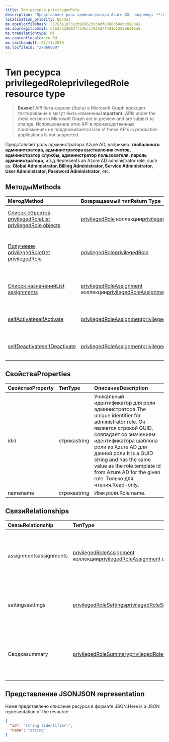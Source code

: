 ```yaml
---
title: Тип ресурса privilegedRole
description: 'Представляет роль администратора Azure AD, например: **глобального администратора, администратора выставления счетов, администратор службы, администратор пользователя, пароль администратора**, и т.д.'
localization_priority: Normal
ms.openlocfilehash: 75763e18731cb969623cc4df6360d50abc018b41
ms.sourcegitcommit: d2b3ca32602ffa76cc7925d7f4d1e2258e611ea5
ms.translationtype: MT
ms.contentlocale: ru-RU
ms.lasthandoff: 01/11/2019
ms.locfileid: "27860860"
---
```

# <a name="privilegedrole-resource-type"></a><span data-ttu-id="3d9f0-103">Тип ресурса privilegedRole</span><span class="sxs-lookup"><span data-stu-id="3d9f0-103">privilegedRole resource type</span></span>

> <span data-ttu-id="3d9f0-104">**Важно!** API бета-версии (/beta) в Microsoft Graph проходят тестирование и могут быть изменены.</span><span class="sxs-lookup"><span data-stu-id="3d9f0-104">**Important:** APIs under the /beta version in Microsoft Graph are in preview and are subject to change.</span></span> <span data-ttu-id="3d9f0-105">Использование этих API в производственных приложениях не поддерживается.</span><span class="sxs-lookup"><span data-stu-id="3d9f0-105">Use of these APIs in production applications is not supported.</span></span>

<span data-ttu-id="3d9f0-106">Представляет роль администратора Azure AD, например: **глобального администратора, администратора выставления счетов, администратор службы, администратор пользователя, пароль администратора**, и т.д.</span><span class="sxs-lookup"><span data-stu-id="3d9f0-106">Represents an Azure AD administrator role, such as: **Global Administrator, Billing Administrator, Service Administrator, User Administrator, Password Administrator**, etc.</span></span>


## <a name="methods"></a><span data-ttu-id="3d9f0-107">Методы</span><span class="sxs-lookup"><span data-stu-id="3d9f0-107">Methods</span></span>

| <span data-ttu-id="3d9f0-108">Метод</span><span class="sxs-lookup"><span data-stu-id="3d9f0-108">Method</span></span>           | <span data-ttu-id="3d9f0-109">Возвращаемый тип</span><span class="sxs-lookup"><span data-stu-id="3d9f0-109">Return Type</span></span>    |<span data-ttu-id="3d9f0-110">Описание</span><span class="sxs-lookup"><span data-stu-id="3d9f0-110">Description</span></span>|
|:---------------|:--------|:----------|
|[<span data-ttu-id="3d9f0-111">Список объектов privilegedRole</span><span class="sxs-lookup"><span data-stu-id="3d9f0-111">List privilegedRole objects</span></span>](../api/privilegedrole-list.md) | <span data-ttu-id="3d9f0-112">[privilegedRole](privilegedrole.md) коллекции</span><span class="sxs-lookup"><span data-stu-id="3d9f0-112">[privilegedRole](privilegedrole.md) collection</span></span>|<span data-ttu-id="3d9f0-113">Получите коллекцию privilegedRole.</span><span class="sxs-lookup"><span data-stu-id="3d9f0-113">Get the collection of privilegedRole.</span></span>|
|[<span data-ttu-id="3d9f0-114">Получение privilegedRole</span><span class="sxs-lookup"><span data-stu-id="3d9f0-114">Get privilegedRole</span></span>](../api/privilegedrole-get.md) | [<span data-ttu-id="3d9f0-115">privilegedRole</span><span class="sxs-lookup"><span data-stu-id="3d9f0-115">privilegedRole</span></span>](privilegedrole.md) |<span data-ttu-id="3d9f0-116">Чтение свойства и связи объекта privilegedRole.</span><span class="sxs-lookup"><span data-stu-id="3d9f0-116">Read properties and relationships of privilegedRole object.</span></span>|
|[<span data-ttu-id="3d9f0-117">Список назначений</span><span class="sxs-lookup"><span data-stu-id="3d9f0-117">List assignments</span></span>](../api/privilegedrole-list-assignments.md) |<span data-ttu-id="3d9f0-118">[privilegedRoleAssignment](privilegedroleassignment.md) коллекции</span><span class="sxs-lookup"><span data-stu-id="3d9f0-118">[privilegedRoleAssignment](privilegedroleassignment.md) collection</span></span>| <span data-ttu-id="3d9f0-119">Получите коллекцию объектов назначения для этой роли.</span><span class="sxs-lookup"><span data-stu-id="3d9f0-119">Get a assignment object collection for this role.</span></span>|
|[<span data-ttu-id="3d9f0-120">selfActivate</span><span class="sxs-lookup"><span data-stu-id="3d9f0-120">selfActivate</span></span>](../api/privilegedrole-selfactivate.md)|[<span data-ttu-id="3d9f0-121">privilegedRoleAssignment</span><span class="sxs-lookup"><span data-stu-id="3d9f0-121">privilegedRoleAssignment</span></span>](privilegedroleassignment.md)|<span data-ttu-id="3d9f0-122">Активация назначенной роли.</span><span class="sxs-lookup"><span data-stu-id="3d9f0-122">Activate the assigned role.</span></span>|
|[<span data-ttu-id="3d9f0-123">selfDeactivate</span><span class="sxs-lookup"><span data-stu-id="3d9f0-123">selfDeactivate</span></span>](../api/privilegedrole-selfdeactivate.md)|[<span data-ttu-id="3d9f0-124">privilegedRoleAssignment</span><span class="sxs-lookup"><span data-stu-id="3d9f0-124">privilegedRoleAssignment</span></span>](privilegedroleassignment.md)|<span data-ttu-id="3d9f0-125">Деактивируйте, назначенной роли.</span><span class="sxs-lookup"><span data-stu-id="3d9f0-125">Deactivate the assigned role.</span></span>|

## <a name="properties"></a><span data-ttu-id="3d9f0-126">Свойства</span><span class="sxs-lookup"><span data-stu-id="3d9f0-126">Properties</span></span>
| <span data-ttu-id="3d9f0-127">Свойство</span><span class="sxs-lookup"><span data-stu-id="3d9f0-127">Property</span></span>     | <span data-ttu-id="3d9f0-128">Тип</span><span class="sxs-lookup"><span data-stu-id="3d9f0-128">Type</span></span>   |<span data-ttu-id="3d9f0-129">Описание</span><span class="sxs-lookup"><span data-stu-id="3d9f0-129">Description</span></span>|
|:---------------|:--------|:----------|
|<span data-ttu-id="3d9f0-130">id</span><span class="sxs-lookup"><span data-stu-id="3d9f0-130">id</span></span>|<span data-ttu-id="3d9f0-131">строка</span><span class="sxs-lookup"><span data-stu-id="3d9f0-131">string</span></span>|<span data-ttu-id="3d9f0-132">Уникальный идентификатор для роли администратора.</span><span class="sxs-lookup"><span data-stu-id="3d9f0-132">The unique identifier for administrator role.</span></span> <span data-ttu-id="3d9f0-133">Он является строкой GUID, совпадает со значением идентификатора шаблона роли из Azure AD для данной роли.</span><span class="sxs-lookup"><span data-stu-id="3d9f0-133">It is a GUID string and has the same value as the role template id from Azure AD for the given role.</span></span> <span data-ttu-id="3d9f0-134">Только для чтения.</span><span class="sxs-lookup"><span data-stu-id="3d9f0-134">Read-only.</span></span>|
|<span data-ttu-id="3d9f0-135">name</span><span class="sxs-lookup"><span data-stu-id="3d9f0-135">name</span></span>|<span data-ttu-id="3d9f0-136">строка</span><span class="sxs-lookup"><span data-stu-id="3d9f0-136">string</span></span>|<span data-ttu-id="3d9f0-137">Имя роли.</span><span class="sxs-lookup"><span data-stu-id="3d9f0-137">Role name.</span></span>|

## <a name="relationships"></a><span data-ttu-id="3d9f0-138">Связи</span><span class="sxs-lookup"><span data-stu-id="3d9f0-138">Relationships</span></span>
| <span data-ttu-id="3d9f0-139">Связь</span><span class="sxs-lookup"><span data-stu-id="3d9f0-139">Relationship</span></span> | <span data-ttu-id="3d9f0-140">Тип</span><span class="sxs-lookup"><span data-stu-id="3d9f0-140">Type</span></span>   |<span data-ttu-id="3d9f0-141">Описание</span><span class="sxs-lookup"><span data-stu-id="3d9f0-141">Description</span></span>|
|:---------------|:--------|:----------|
|<span data-ttu-id="3d9f0-142">assignments</span><span class="sxs-lookup"><span data-stu-id="3d9f0-142">assignments</span></span>|<span data-ttu-id="3d9f0-143">[privilegedRoleAssignment](privilegedroleassignment.md) коллекции</span><span class="sxs-lookup"><span data-stu-id="3d9f0-143">[privilegedRoleAssignment](privilegedroleassignment.md) collection</span></span>| <span data-ttu-id="3d9f0-144">Назначения для этой роли.</span><span class="sxs-lookup"><span data-stu-id="3d9f0-144">The assignments for this role.</span></span> <span data-ttu-id="3d9f0-145">Только для чтения.</span><span class="sxs-lookup"><span data-stu-id="3d9f0-145">Read-only.</span></span> <span data-ttu-id="3d9f0-146">Допускается значение null.</span><span class="sxs-lookup"><span data-stu-id="3d9f0-146">Nullable.</span></span>|
|<span data-ttu-id="3d9f0-147">settings</span><span class="sxs-lookup"><span data-stu-id="3d9f0-147">settings</span></span>|[<span data-ttu-id="3d9f0-148">privilegedRoleSettings</span><span class="sxs-lookup"><span data-stu-id="3d9f0-148">privilegedRoleSettings</span></span>](privilegedrolesettings.md)| <span data-ttu-id="3d9f0-149">Параметры для этой роли.</span><span class="sxs-lookup"><span data-stu-id="3d9f0-149">The settings for this role.</span></span> <span data-ttu-id="3d9f0-150">Только для чтения.</span><span class="sxs-lookup"><span data-stu-id="3d9f0-150">Read-only.</span></span> <span data-ttu-id="3d9f0-151">Допускается значение null.</span><span class="sxs-lookup"><span data-stu-id="3d9f0-151">Nullable.</span></span>|
|<span data-ttu-id="3d9f0-152">Сводка</span><span class="sxs-lookup"><span data-stu-id="3d9f0-152">summary</span></span>|[<span data-ttu-id="3d9f0-153">privilegedRoleSummary</span><span class="sxs-lookup"><span data-stu-id="3d9f0-153">privilegedRoleSummary</span></span>](privilegedrolesummary.md)| <span data-ttu-id="3d9f0-154">Сводные данные для этой роли.</span><span class="sxs-lookup"><span data-stu-id="3d9f0-154">The summary information for this role.</span></span> <span data-ttu-id="3d9f0-155">Только для чтения.</span><span class="sxs-lookup"><span data-stu-id="3d9f0-155">Read-only.</span></span> <span data-ttu-id="3d9f0-156">Допускается значение null.</span><span class="sxs-lookup"><span data-stu-id="3d9f0-156">Nullable.</span></span>|

## <a name="json-representation"></a><span data-ttu-id="3d9f0-157">Представление JSON</span><span class="sxs-lookup"><span data-stu-id="3d9f0-157">JSON representation</span></span>

<span data-ttu-id="3d9f0-158">Ниже представлено описание ресурса в формате JSON.</span><span class="sxs-lookup"><span data-stu-id="3d9f0-158">Here is a JSON representation of the resource.</span></span>

<!-- {
  "blockType": "resource",
  "optionalProperties": [

  ],
  "@odata.type": "microsoft.graph.privilegedRole"
}-->

```json
{
  "id": "string (identifier)",
  "name": "string"
}

```

<!-- uuid: 8fcb5dbc-d5aa-4681-8e31-b001d5168d79
2015-10-25 14:57:30 UTC -->
<!-- {
  "type": "#page.annotation",
  "description": "privilegedRole resource",
  "keywords": "",
  "section": "documentation",
  "tocPath": ""
}-->
